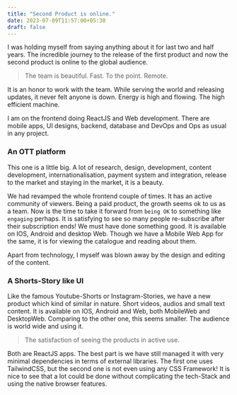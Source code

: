 ```yaml
---
title: "Second Product is online."
date: 2023-07-09T11:57:00+05:30
draft: false
---
```


I was holding myself from saying anything about it for last two and half years. The incredible journey to the release of the first product and now the second product is online to the global audience.

> The team is beautiful. Fast. To the point. Remote.

It is an honor to work with the team. While serving the world and releasing updates, it never felt anyone is down. Energy is high and flowing. The high efficient machine. 

I am on the frontend doing ReactJS and Web development. There are mobile apps, UI designs, backend, database and DevOps and Ops as usual in any project.


### An OTT platform

This one is a little big. A lot of research, design, development, content development, internationalisation, payment system and integration, release to the market and staying in the market, it is a beauty.

We had revamped the whole frontend couple of times. It has an active community of viewers. Being a paid product, the growth seems ok to us as a team. Now is the time to take it forward from `being OK` to something like `engaging` perhaps. It is satisfying to see so many people re-subscribe after their subscription ends! We must have done something good. It is available on IOS, Android and desktop Web. Though we have a Mobile Web App for the same, it is for viewing the catalogue and reading about them.

Apart from technology, I myself was blown away by the design and editing of the content.

### A Shorts-Story like UI

Like the famous Youtube-Shorts or Instagram-Stories, we have a new product which kind of similar in nature. Short videos, audios and small text content. It is available on IOS, Android and Web, both MobileWeb and DesktopWeb. Comparing to the other one, this seems smaller. The audience is world wide and using it.

> The satisfaction of seeing the products in active use.

Both are ReactJS apps. The best part is we have still managed it with very minimal dependencies in terms of external libraries. The first one uses TailwindCSS, but the second one is not even using any CSS Framework! It is nice to see that a lot could be done without complicating the tech-Stack and using the native browser features.